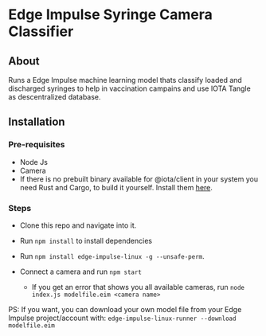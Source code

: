 # Edge Impulse Syringe Camera Classifier


## About

Runs a Edge Impulse machine learning model thats classify loaded and discharged syringes to help in vaccination campains and use IOTA Tangle as descentralized database.


## Installation

### Pre-requisites

* Node Js
* Camera
* If there is no prebuilt binary available for @iota/client in your system you need Rust and Cargo, to build it yourself. Install them [here](https://doc.rust-lang.org/cargo/getting-started/installation.html).

### Steps

* Clone this repo and navigate into it.
* Run ```npm install``` to install dependencies
* Run  ```npm install edge-impulse-linux -g --unsafe-perm```.



* Connect a camera and run ```npm start```
  * If you get an error that shows you all available cameras, run ```node index.js modelfile.eim <camera name>```


PS: If you want, you can download your own model file from your Edge Impulse project/account with: ```edge-impulse-linux-runner --download modelfile.eim```



